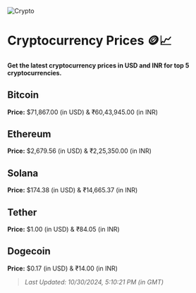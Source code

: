 
![Crypto](https://www.techguide.com.au/wp-content/uploads/2020/11/crypto3.jpeg)

# Cryptocurrency Prices 🪙📈

#### Get the latest cryptocurrency prices in USD and INR for top 5 cryptocurrencies.

## Bitcoin

**Price:** $71,867.00 (in USD) & ₹60,43,945.00 (in INR)

## Ethereum

**Price:** $2,679.56 (in USD) & ₹2,25,350.00 (in INR)

## Solana

**Price:** $174.38 (in USD) & ₹14,665.37 (in INR)

## Tether

**Price:** $1.00 (in USD) & ₹84.05 (in INR)

## Dogecoin

**Price:** $0.17 (in USD) & ₹14.00 (in INR)

> _Last Updated: 10/30/2024, 5:10:21 PM (in GMT)_
